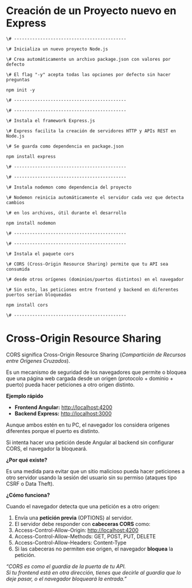 # Creación de un Proyecto nuevo en Express

```
\# -------------------------------------------

\# Inicializa un nuevo proyecto Node.js

\# Crea automáticamente un archivo package.json con valores por defecto

\# El flag "-y" acepta todas las opciones por defecto sin hacer preguntas

npm init -y

\# -------------------------------------------

\# -------------------------------------------

\# Instala el framework Express.js

\# Express facilita la creación de servidores HTTP y APIs REST en Node.js

\# Se guarda como dependencia en package.json

npm install express

\# -------------------------------------------

\# -------------------------------------------

\# Instala nodemon como dependencia del proyecto

\# Nodemon reinicia automáticamente el servidor cada vez que detecta cambios

\# en los archivos, útil durante el desarrollo

npm install nodemon

\# -------------------------------------------

\# -------------------------------------------

\# Instala el paquete cors

\# CORS (Cross-Origin Resource Sharing) permite que tu API sea consumida

\# desde otros orígenes (dominios/puertos distintos) en el navegador

\# Sin esto, las peticiones entre frontend y backend en diferentes puertos serían bloqueadas

npm install cors

\# -------------------------------------------
```

# Cross-Origin Resource Sharing

CORS significa Cross-Origin Resource Sharing (_Compartición de Recursos entre Orígenes Cruzados_).

Es un mecanismo de seguridad de los navegadores que permite o bloquea que una página web cargada desde un origen (protocolo + dominio + puerto) pueda hacer peticiones a otro origen distinto.

**Ejemplo rápido**

- **Frontend Angular:** <http://localhost:4200>
- **Backend Express:** <http://localhost:3000>

Aunque ambos estén en tu PC, el navegador los considera orígenes diferentes porque el puerto es distinto.  

Si intenta hacer una petición desde Angular al backend sin configurar CORS, el navegador la bloqueará.

**¿Por qué existe?**

Es una medida para evitar que un sitio malicioso pueda hacer peticiones a otro servidor usando la sesión del usuario sin su permiso (ataques tipo CSRF o Data Theft).

**¿Cómo funciona?**

Cuando el navegador detecta que una petición es a otro origen:

1. Envía una **petición previa** (OPTIONS) al servidor.
2. El servidor debe responder con **cabeceras CORS** como:
3. Access-Control-Allow-Origin: <http://localhost:4200>
4. Access-Control-Allow-Methods: GET, POST, PUT, DELETE
5. Access-Control-Allow-Headers: Content-Type
6. Si las cabeceras no permiten ese origen, el navegador **bloquea** la petición.

_“CORS es como el guardia de la puerta de tu API.  
Si tu frontend está en otra dirección, tienes que decirle al guardia que lo deje pasar, o el navegador bloqueará la entrada.”_
